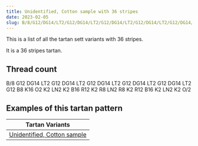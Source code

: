 ```yaml
---
title: Unidentified, Cotton sample with 36 stripes
date: 2023-02-05
slug: B/8/G12/DG14/LT2/G12/DG14/LT2/G12/DG14/LT2/G12/DG14/LT2/G12/DG14/LT2/G12/B8/K16/O2/K2/LN2/K2/B16/R12/K2/R8/LN2/R8/K2/R12/B16/K2/LN2/K2/O/2
---
```

This is a list of all the tartan sett variants with 36 stripes.

It is a 36 stripes tartan.


## Thread count
B/8 G12 DG14 LT2 G12 DG14 LT2 G12 DG14 LT2 G12 DG14 LT2 G12 DG14 LT2 G12 B8 K16 O2 K2 LN2 K2 B16 R12 K2 R8 LN2 R8 K2 R12 B16 K2 LN2 K2 O/2

## Examples of this tartan pattern

| Tartan Variants |
|---------------|
| [Unidentified, Cotton sample](/variants/b/8/g12/dg14/lt2/g12/dg14/lt2/g12/dg14/lt2/g12/dg14/lt2/g12/dg14/lt2/g12/b8/k16/o2/k2/ln2/k2/b16/r12/k2/r8/ln2/r8/k2/r12/b16/k2/ln2/k2/o/2-b304080-dg003000-g30a010-k000000-lne0e0e0-lt806050-off8500-rd03030)||

